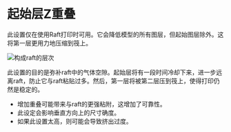 起始层Z重叠
====
此设置仅在使用Raft打印时可用。它会降低模型的所有图层，但起始图层除外。这将第一层更用力地压缩到筏上。

![构成raft的层次](../images/raft_dimensions.svg)

此设置的目的是弥补raft中的气体空隙。起始层将有一段时间冷却下来，进一步远离raft，防止它与raft粘贴过多。然后，第一层将被第二层压到筏上，使得打印仍然是稳定的。
* 增加重叠可能带来与raft的更强粘附，这增加了可靠性。
* 此设定会影响垂直方向上的尺寸确度。
* 如果此设置太高，则可能会导致挤出过度。

